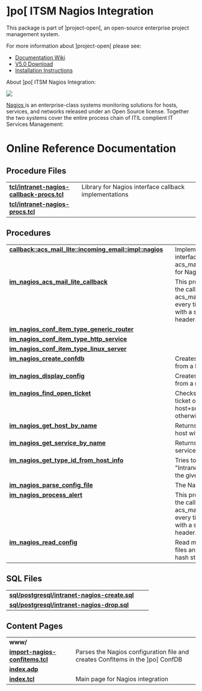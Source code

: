 # ]po[ ITSM Nagios Integration
This package is part of ]project-open[, an open-source enterprise project management system.

For more information about ]project-open[ please see:
* [Documentation Wiki](https://www.project-open.com/en/)
* [V5.0 Download](https://sourceforge.net/projects/project-open/files/project-open/V5.0/)
* [Installation Instructions](https://www.project-open.com/en/list-installers)

About ]po[ ITSM Nagios Integration:

<p><p><img src="https://www.project-open.com/images/hive_module_itsm.gif" /><p><p><a href="https://www.nagios.org">Nagios<span class="external"> </span></a> is an enterprise-class systems monitoring solutions for hosts, services, and networks released under an Open Source license. Together the two systems cover the entire process chain of ITIL complient IT Services Management: 

# Online Reference Documentation

## Procedure Files

<table cellpadding="0" cellspacing="0"><tr valign="top"><td style="width:35%"><b><a href="https://www.project-open.net/api-doc/procs-file-view?version_id=190923&amp;path=packages/intranet-nagios/tcl/intranet-nagios-callback-procs.tcl">tcl/intranet-nagios-callback-procs.tcl</a></b></td><td></td><td>Library for Nagios interface callback implementations </td></tr><tr valign="top"><td style="width:35%"><b><a href="https://www.project-open.net/api-doc/procs-file-view?version_id=190923&amp;path=packages/intranet-nagios/tcl/intranet-nagios-procs.tcl">tcl/intranet-nagios-procs.tcl</a></b></td><td></td><td></td></tr></table>

## Procedures

<table cellpadding="0" cellspacing="0"><tr valign="top"><td style="width:35%"><b><a href="https://www.project-open.net/api-doc/proc-view?version_id=190923&amp;proc=callback::acs_mail_lite::incoming_email::impl::nagios">callback::acs_mail_lite::incoming_email::impl::nagios</a></b></td><td></td><td>Implementation of the interface acs_mail_lite::incoming_email for Nagios events. </td></tr><tr valign="top"><td style="width:35%"><b><a href="https://www.project-open.net/api-doc/proc-view?version_id=190923&amp;proc=im_nagios_acs_mail_lite_callback">im_nagios_acs_mail_lite_callback</a></b></td><td></td><td>This procedure is called from the callback acs_mail_lite::load_mails every time there is an email with a suitable Nagios header. </td></tr><tr valign="top"><td style="width:35%"><b><a href="https://www.project-open.net/api-doc/proc-view?version_id=190923&amp;proc=im_nagios_conf_item_type_generic_router">im_nagios_conf_item_type_generic_router</a></b></td><td></td><td></td></tr><tr valign="top"><td style="width:35%"><b><a href="https://www.project-open.net/api-doc/proc-view?version_id=190923&amp;proc=im_nagios_conf_item_type_http_service">im_nagios_conf_item_type_http_service</a></b></td><td></td><td></td></tr><tr valign="top"><td style="width:35%"><b><a href="https://www.project-open.net/api-doc/proc-view?version_id=190923&amp;proc=im_nagios_conf_item_type_linux_server">im_nagios_conf_item_type_linux_server</a></b></td><td></td><td></td></tr><tr valign="top"><td style="width:35%"><b><a href="https://www.project-open.net/api-doc/proc-view?version_id=190923&amp;proc=im_nagios_create_confdb">im_nagios_create_confdb</a></b></td><td></td><td>Creates configuration items from a Nagios configuration </td></tr><tr valign="top"><td style="width:35%"><b><a href="https://www.project-open.net/api-doc/proc-view?version_id=190923&amp;proc=im_nagios_display_config">im_nagios_display_config</a></b></td><td></td><td>Creates a UL-LI list structure from a nagios config. </td></tr><tr valign="top"><td style="width:35%"><b><a href="https://www.project-open.net/api-doc/proc-view?version_id=190923&amp;proc=im_nagios_find_open_ticket">im_nagios_find_open_ticket</a></b></td><td></td><td>Checks whether there is a ticket open for the given host+service and returns 0 otherwise. </td></tr><tr valign="top"><td style="width:35%"><b><a href="https://www.project-open.net/api-doc/proc-view?version_id=190923&amp;proc=im_nagios_get_host_by_name">im_nagios_get_host_by_name</a></b></td><td></td><td>Returns the conf_id of the host with the given name </td></tr><tr valign="top"><td style="width:35%"><b><a href="https://www.project-open.net/api-doc/proc-view?version_id=190923&amp;proc=im_nagios_get_service_by_name">im_nagios_get_service_by_name</a></b></td><td></td><td>Returns the conf_id of the service with the given name </td></tr><tr valign="top"><td style="width:35%"><b><a href="https://www.project-open.net/api-doc/proc-view?version_id=190923&amp;proc=im_nagios_get_type_id_from_host_info">im_nagios_get_type_id_from_host_info</a></b></td><td></td><td>Tries to determine a suitable &quot;Intranet Conf Item Type&quot; for the given Nagios host. </td></tr><tr valign="top"><td style="width:35%"><b><a href="https://www.project-open.net/api-doc/proc-view?version_id=190923&amp;proc=im_nagios_parse_config_file">im_nagios_parse_config_file</a></b></td><td></td><td>The Nagios parser. </td></tr><tr valign="top"><td style="width:35%"><b><a href="https://www.project-open.net/api-doc/proc-view?version_id=190923&amp;proc=im_nagios_process_alert">im_nagios_process_alert</a></b></td><td></td><td>This procedure is called from the callback acs_mail_lite::incoming_email every time there is an email with a suitable Nagios header. </td></tr><tr valign="top"><td style="width:35%"><b><a href="https://www.project-open.net/api-doc/proc-view?version_id=190923&amp;proc=im_nagios_read_config">im_nagios_read_config</a></b></td><td></td><td>Read multiple configuration files and return a &quot;hosts&quot; hash structure. </td></tr></table>

## SQL Files

<table cellpadding="0" cellspacing="0"><tr valign="top"><td><b><a href="https://www.project-open.net/api-doc/display-sql?package_key=intranet-nagios&amp;url=postgresql/intranet-nagios-create.sql&amp;version_id=190923">sql/postgresql/intranet-nagios-create.sql</a></b></td><td></td><td></td></tr><tr valign="top"><td><b><a href="https://www.project-open.net/api-doc/display-sql?package_key=intranet-nagios&amp;url=postgresql/intranet-nagios-drop.sql&amp;version_id=190923">sql/postgresql/intranet-nagios-drop.sql</a></b></td><td></td><td></td></tr></table>

## Content Pages

<table cellpadding="0" cellspacing="0"><tr valign="top"><td><b>www/</b></td></tr><tr valign="top"><td style="width:35%"><b><a href="https://www.project-open.net/api-doc/content-page-view?version_id=190923&amp;path=packages/intranet-nagios/www/import-nagios-confitems.tcl">import-nagios-confitems.tcl</a></b></td><td>Parses the Nagios configuration file and creates ConfItems in the ]po[ ConfDB</td></tr><tr valign="top"><td style="width:35%"><b><a href="https://www.project-open.net/api-doc/content-page-view?version_id=190923&amp;path=packages/intranet-nagios/www/index.adp">index.adp</a></b></td><td></td></tr><tr valign="top"><td style="width:35%"><b><a href="https://www.project-open.net/api-doc/content-page-view?version_id=190923&amp;path=packages/intranet-nagios/www/index.tcl">index.tcl</a></b></td><td>Main page for Nagios integration</td></tr></table>

